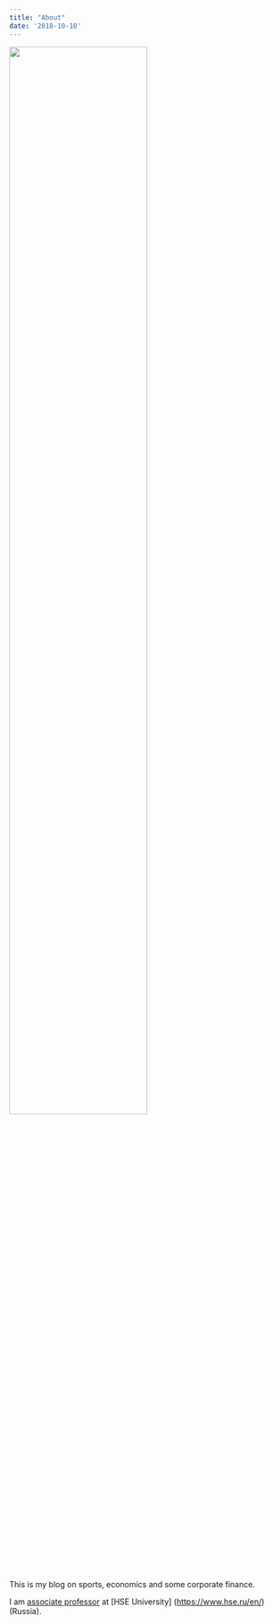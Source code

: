 ```yaml
---
title: "About"
date: '2018-10-10'
---
```


<img src="me.jpg" width="70%">


This is my blog on sports, economics and some corporate finance.  

I am [associate professor](https://www.hse.ru/en/staff/parshakov#sci) at [HSE University] (https://www.hse.ru/en/) (Russia).